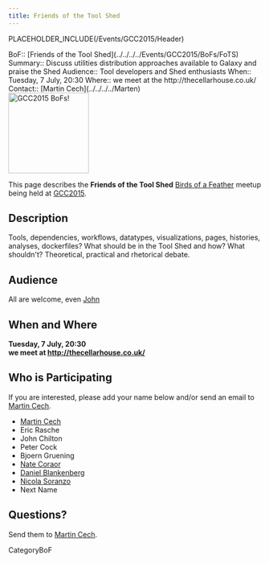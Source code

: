 ```yaml
---
title: Friends of the Tool Shed
---
```

PLACEHOLDER_INCLUDE(/Events/GCC2015/Header)




<div class='dictbox'>
 BoF:: [Friends of the Tool Shed](../../../../Events/GCC2015/BoFs/FoTS)
 Summary:: Discuss utilities distribution approaches available to Galaxy and praise the Shed
 Audience:: Tool developers and Shed enthusiasts
 When:: Tuesday, 7 July, 20:30
 Where:: we meet at the http://thecellarhouse.co.uk/
 Contact:: [Martin Cech](../../../../Marten)
</div>

<div class='left'><a href='/Events/GCC2015/BoFs'><img src='/Images/Logos/GCC2015BoFs300.png' alt='GCC2015 BoFs!' width="160" /></a></div>

This page describes the **Friends of the Tool Shed** [Birds of a Feather](/Events/GCC2015/BoFs) meetup being held at [GCC2015](http://gcc2015.tsl.ac.uk/).

## Description

Tools, dependencies, workflows, datatypes, visualizations, pages, histories, analyses, dockerfiles? What should be in the Tool Shed and how? What shouldn't? Theoretical, practical and rhetorical debate.

## Audience

All are welcome, even [John](../../../../JohnChilton)

## When and Where

**Tuesday, 7 July, 20:30**<br />
**we meet at http://thecellarhouse.co.uk/**

## Who is Participating

If you are interested, please add your name below and/or send an email to [Martin Cech](../../../../Marten).

* [Martin Cech](../../../../Marten)
* Eric Rasche
* John Chilton
* Peter Cock
* Bjoern Gruening
* [Nate Coraor](../../../../nate)
* [Daniel Blankenberg](../../../../Dan)
* [Nicola Soranzo](../../../../NicolaSoranzo)
* Next Name

## Questions?

Send them to [Martin Cech](../../../../Marten).

CategoryBoF

